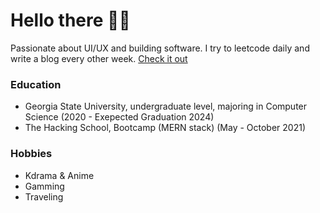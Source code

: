 # Hello there 🙋‍♂️

Passionate about UI/UX and building software. I try to leetcode daily and write a blog every other week. [Check it out](https://isatvik.com/)

### Education ###

-  Georgia State University, undergraduate level, majoring in Computer Science <wbr>(2020 - Exepected Graduation 2024)<wbr>
-  The Hacking School, Bootcamp (MERN stack) <wbr>(May - October 2021)<wbr>
 
### Hobbies ###

- Kdrama & Anime
- Gamming
- Traveling 
